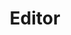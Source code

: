 ---
layout: page
title: Editor
permalink: /features/editor
image: /assets/images/twitter-thread-editor.jpg
---